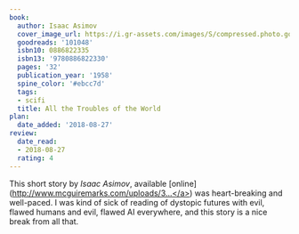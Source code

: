 ```yaml
---
book:
  author: Isaac Asimov
  cover_image_url: https://i.gr-assets.com/images/S/compressed.photo.goodreads.com/books/1402097239l/101048._SX98_.jpg
  goodreads: '101048'
  isbn10: 0886822335
  isbn13: '9780886822330'
  pages: '32'
  publication_year: '1958'
  spine_color: '#ebcc7d'
  tags:
  - scifi
  title: All the Troubles of the World
plan:
  date_added: '2018-08-27'
review:
  date_read:
  - 2018-08-27
  rating: 4
---
```


This short story by *Isaac Asimov*, available [online](<a target="_blank" href="http://www.mcguiremarks.com/uploads/3/9/7/9/39793909/isaac_asimov-all_the_troubles_of_the_world_(1).pdf" rel="nofollow">http://www.mcguiremarks.com/uploads/3...</a>) was heart-breaking and well-paced. I was kind of sick of reading of dystopic futures with evil, flawed humans and evil, flawed AI everywhere, and this story is a nice break from all that.
